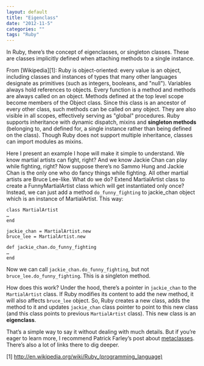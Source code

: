 ```yaml
---
layout: default
title: "Eigenclass"
date: "2012-11-5"
categories: ""
tags: "Ruby"
---
```

In Ruby, there’s the concept of eigenclasses, or singleton classes. These are classes implicitly defined when attaching methods to a single instance.

From [Wikipedia][1]:
Ruby is object-oriented: every value is an object, including classes and instances of types that many other languages designate as primitives (such as integers, booleans, and "null"). Variables always hold references to objects. Every function is a method and methods are always called on an object. Methods defined at the top level scope become members of the Object class. Since this class is an ancestor of every other class, such methods can be called on any object. They are also visible in all scopes, effectively serving as "global" procedures. Ruby supports inheritance with dynamic dispatch, mixins and **singleton methods** (belonging to, and defined for, a single instance rather than being defined on the class). Though Ruby does not support multiple inheritance, classes can import modules as mixins.

Here I present an example I hope will make it simple to understand. We know martial artists can fight, right? And we know Jackie Chan can play while fighting, right? Now suppose there’s no Sammo Hung and Jackie Chan is the only one who do fancy things while fighting. All other martial artists are Bruce Lee-like. What do we do? Extend MartialArtist class to create a FunnyMartialArtist class which will get instantiated only once? Instead, we can just add a method `do_funny_fighting` to jackie_chan object which is an instance of MartialArtist. This way:

    class MartialArtist
    …
    end
    
    jackie_chan = MartialArtist.new
    bruce_lee = MartialArtist.new
    
    def jackie_chan.do_funny_fighting
    …
    end

Now we can call `jackie_chan.do_funny_fighting`, but not `bruce_lee.do_funny_fighting`. This is a singleton method.

How does this work? Under the hood, there’s a pointer in `jackie_chan` to the `MartialArtist` class. If Ruby modifies its content to add the new method, it will also affects `bruce_lee` object. So, Ruby creates a new class, adds the method to it and updates `jackie_chan` class pointer to point to this new class (and this class points to previous `MartialArtist` class). This new class is an **eigenclass**.

That’s a simple way to say it without dealing with much details. But if you’re eager to learn more, I recommend Patrick Farley’s post about [metaclasses](http://www.klankboomklang.com/2007/10/05/the-metaclass/). There’s also a lot of links there to dig deeper.

[1] http://en.wikipedia.org/wiki/Ruby_(programming_language)

